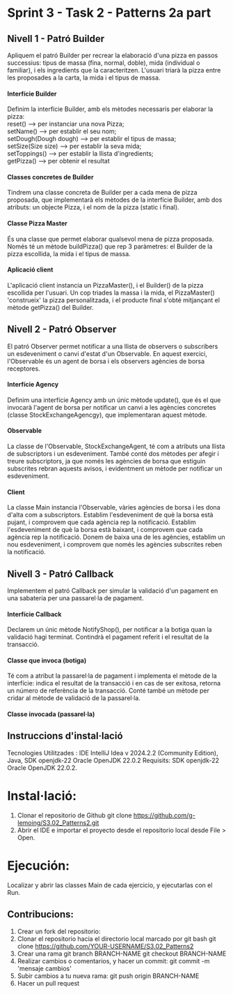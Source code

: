 # Sprint 3 - Task 2 - Patterns 2a part
## Nivell 1 - Patró Builder
Apliquem el patró Builder per recrear la elaboració d'una pizza en passos successius: tipus de massa (fina, normal, doble), mida (individual o familiar), i els ingredients que la caracteritzen. L'usuari triarà la pizza entre les proposades a la carta, la mida i el tipus de massa.
#### Interfície Builder
Definim la interfície Builder, amb els mètodes necessaris per elaborar la pizza:<br/>
reset() --> per instanciar una nova Pizza;<br/>
setName() --> per establir el seu nom;<br/>
setDough(Dough dough) --> per establir el tipus de massa;<br/>
setSize(Size size) --> per establir la seva mida;<br/>
setToppings() --> per establir la llista d'ingredients;<br/>
getPizza() --> per obtenir el resultat<br/>
#### Classes concretes de Builder
Tindrem una classe concreta de Builder per a cada mena de pizza proposada, que implementarà els mètodes de la interfície Builder, amb dos atributs: un objecte Pizza, i el nom de la pizza (static i final).
#### Classe Pizza Master
És una classe que permet elaborar qualsevol mena de pizza proposada. Només té un mètode buildPizza() que rep 3 paràmetres: el Builder de la pizza escollida, la mida i el tipus de massa.
#### Aplicació client
L'aplicació client instancia un PizzaMaster(), i el Builder() de la pizza escollida per l'usuari. Un cop triades la massa i la mida, el PizzaMaster() 'construeix' la pizza personalitzada, i el producte final s'obté mitjançant el mètode getPizza() del Builder.

## Nivell 2 - Patró Observer
El patró Observer permet notificar a una llista de observers o subscribers un esdeveniment o canvi d'estat d'un Observable. En aquest exercici, l'Observable és un agent de borsa i els observers agències de borsa receptores.
#### Interfície Agency
Definim una interfície Agency amb un únic mètode update(), que és el que invocarà l'agent de borsa per notificar un canvi a les agències concretes (classe StockExchangeAgencgy), que implementaran aquest mètode.
#### Observable
La classe de l'Observable, StockExchangeAgent, té com a atributs una llista de subscriptors i un esdeveniment. També conté dos mètodes per afegir i treure subscriptors, ja que només les agències de borsa que estiguin subscrites rebran aquests avisos, i evidentment un mètode per notificar un esdeveniment.
#### Client
La classe Main instancia l'Observable, vàries agències de borsa i les dona d'alta com a subscriptors.
Establim l'esdeveniment de què la borsa està pujant, i comprovem que cada agència rep la notificació.
Establim l'esdeveniment de què la borsa està baixant, i comprovem que cada agència rep la notificació.
Donem de baixa una de les agències, establim un nou esdeveniment, i comprovem que només les agències subscrites reben la notificació.

## Nivell 3 - Patró Callback
Implementem el patró Callback per simular la validació d'un pagament en una sabateria per una passarel·la de pagament.
#### Interfície Callback
Declarem un únic mètode NotifyShop(), per notificar a la botiga quan la validació hagi terminat. Contindrà el pagament referit i el resultat de la transacció.
#### Classe que invoca (botiga)
Té com a atribut la passarel·la de pagament i implementa el mètode de la interfície: indica el resultat de la transacció i en cas de ser exitosa, retorna un número de referència de la transacció. Conté també un mètode per cridar al mètode de validació de la passarel·la.
#### Classe invocada (passarel·la)


## Instruccions d'instal·lació
Tecnologies Utilitzades : IDE IntelliJ Idea v 2024.2.2 (Community Edition), Java, SDK openjdk-22 Oracle OpenJDK 22.0.2
Requisits: SDK openjdk-22 Oracle OpenJDK 22.0.2.

# Instal·lació: 
1. Clonar el repositorio de Github
git clone https://github.com/g-lemoing/S3.02_Patterns2.git
2. Abrir el IDE e importar el proyecto desde el repositorio local desde File > Open.

# Ejecución:
Localizar y abrir las classes Main de cada ejercicio, y ejecutarlas con el Run.

## Contribucions:
1. Crear un fork del repositorio: 
2. Clonar el repositorio hacia el directorio local marcado por git bash
 git clone https://github.com/YOUR-USERNAME/S3.02_Patterns2
3. Crear una rama
git branch BRANCH-NAME
git checkout BRANCH-NAME
4. Realizar cambios o comentarios, y hacer un commit: git commit -m 'mensaje cambios'
5. Subir cambios a tu nueva rama: git push origin BRANCH-NAME
6. Hacer un pull request



